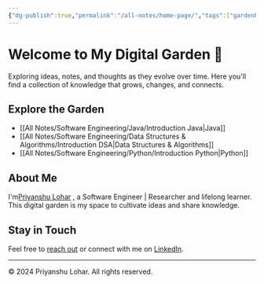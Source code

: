 ```yaml
---
{"dg-publish":true,"permalink":"/all-notes/home-page/","tags":["gardenEntry"]}
---
```


# Welcome to My Digital Garden 🌱

Exploring ideas, notes, and thoughts as they evolve over time. Here you'll find a collection of knowledge that grows, changes, and connects.

## Explore the Garden

- [[All Notes/Software Engineering/Java/Introduction Java\|Java]]
- [[All Notes/Software Engineering/Data Structures & Algorithms/Introduction DSA\|Data Structures & Algorithms]]
- [[All Notes/Software Engineering/Python/Introduction Python\|Python]]


## About Me 
I'm[Priyanshu Lohar](https://pylhr.vercel.app) , a Software Engineer | Researcher and lifelong learner. This digital garden is my space to cultivate ideas and share knowledge. 
## Stay in Touch 
 
 Feel free to [reach out](mailto:priyanshulohar1@gmail.com) or connect with me on [LinkedIn](https://www.linkedin.com/in/pylhr). 

--- 

© 2024 Priyanshu Lohar. All rights reserved. 


